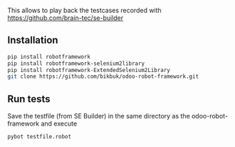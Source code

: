 This allows to play back the testcases recorded with https://github.com/brain-tec/se-builder

## Installation

```bash
pip install robotframework
pip install robotframework-selenium2library
pip install robotframework-ExtendedSelenium2Library
git clone https://github.com/bikbuk/odoo-robot-framework.git
```

## Run tests

Save the testfile (from SE Builder) in the same directory as the odoo-robot-framework and execute
```bash
pybot testfile.robot
```
